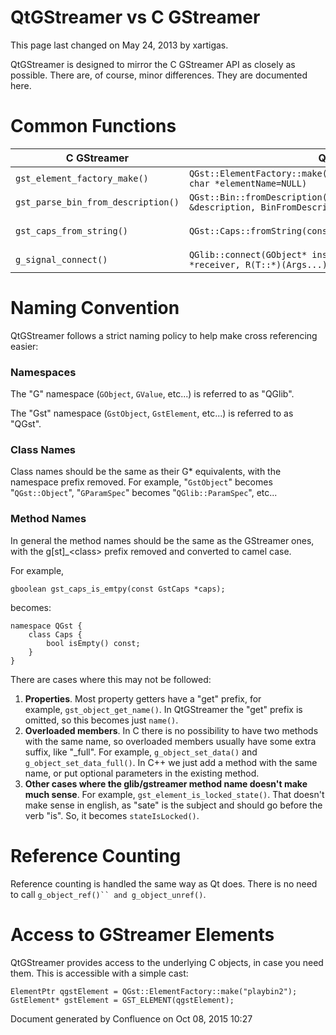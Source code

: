 # QtGStreamer vs C GStreamer

This page last changed on May 24, 2013 by xartigas.

QtGStreamer is designed to mirror the C GStreamer API as closely as
possible. There are, of course, minor differences. They are documented
here.

# Common Functions

<table>
<colgroup>
<col width="50%" />
<col width="50%" />
</colgroup>
<thead>
<tr class="header">
<th>C GStreamer</th>
<th>QtGStreamer</th>
</tr>
</thead>
<tbody>
<tr class="odd">
<td><code>gst_element_factory_make()</code></td>
<td><code>QGst::ElementFactory::make(const QString &amp;factoryName, const char *elementName=NULL)</code></td>
</tr>
<tr class="even">
<td><code>gst_parse_bin_from_description()</code></td>
<td><code>QGst::Bin::fromDescription(const QString &amp;description, BinFromDescriptionOption ghostUnlinkedPads=Ghost)</code></td>
</tr>
<tr class="odd">
<td><code>gst_caps_from_string()</code></td>
<td><p><code>QGst::Caps::fromString(const QString &amp;string)</code></p></td>
</tr>
<tr class="even">
<td><code>g_signal_connect()</code></td>
<td><code>QGlib::connect(GObject* instance, const char *detailedSignal, T *receiver, R(T::*)(Args...) slot, ConnectFlags flags)</code></td>
</tr>
</tbody>
</table>

# Naming Convention

QtGStreamer follows a strict naming policy to help make cross
referencing easier:

### Namespaces

The "G" namespace (`GObject`, `GValue`, etc...) is referred to as
"QGlib".

The "Gst" namespace (`GstObject`, `GstElement`, etc...) is referred to
as "QGst".

### Class Names

Class names should be the same as their G\* equivalents, with the
namespace prefix removed. For example, "`GstObject`" becomes
"`QGst::Object`", "`GParamSpec`" becomes "`QGlib::ParamSpec`", etc...

### Method Names

In general the method names should be the same as the GStreamer ones,
with the g\[st\]\_\<class\> prefix removed and converted to camel case.

For example,

``` lang=c
gboolean gst_caps_is_emtpy(const GstCaps *caps);
```

becomes:

``` lang=c
namespace QGst {
    class Caps {
        bool isEmpty() const;
    }
}
```

There are cases where this may not be followed:

1.  **Properties**. Most property getters have a "get" prefix, for
    example, `gst_object_get_name()`. In QtGStreamer the "get" prefix is
    omitted, so this becomes just `name()`.
2.  **Overloaded members**. In C there is no possibility to have two
    methods with the same name, so overloaded members usually have some
    extra suffix, like "\_full". For example, `g_object_set_data()` and
    `g_object_set_data_full()`. In C++ we just add a method with the
    same name, or put optional parameters in the existing method.
3.  **Other cases where the glib/gstreamer method name doesn't make much
    sense**. For example, `gst_element_is_locked_state()`. That doesn't
    make sense in english, as "sate" is the subject and should go before
    the verb "is". So, it becomes `stateIsLocked()`.

# Reference Counting

Reference counting is handled the same way as Qt does. There is no need
to call `g_object_ref()`` and g_object_unref()`.

# Access to GStreamer Elements

QtGStreamer provides access to the underlying C objects, in case you
need them. This is accessible with a simple cast:

``` lang=c
ElementPtr qgstElement = QGst::ElementFactory::make("playbin2");
GstElement* gstElement = GST_ELEMENT(qgstElement);
```

Document generated by Confluence on Oct 08, 2015 10:27
